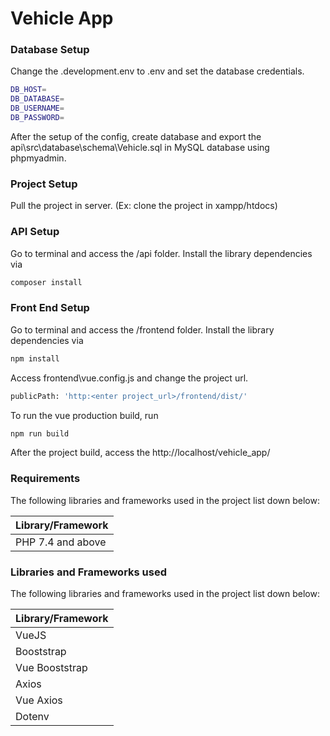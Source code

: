 # Vehicle App

### Database Setup

Change the .development.env to .env and set the database credentials.

```sh
DB_HOST=
DB_DATABASE=
DB_USERNAME=
DB_PASSWORD=
```

After the setup of the config, create database and export the api\src\database\schema\Vehicle.sql in MySQL database using phpmyadmin.

### Project Setup

Pull the project in server. (Ex: clone the project in xampp/htdocs)

### API Setup

Go to terminal and access the /api folder. Install the library dependencies via

```sh
composer install
```

### Front End Setup

Go to terminal and access the /frontend folder. Install the library dependencies via

```sh
npm install
```

Access frontend\vue.config.js and change the project url.

```sh
publicPath: 'http:<enter project_url>/frontend/dist/'
```

To run the vue production build, run

```sh
npm run build
```

After the project build, access the http://localhost/vehicle_app/

### Requirements

The following libraries and frameworks used in the project list down below:

| Library/Framework |
| ----------------- |
| PHP 7.4 and above |

### Libraries and Frameworks used

The following libraries and frameworks used in the project list down below:

| Library/Framework |
| ----------------- |
| VueJS             |
| Booststrap        |
| Vue Booststrap    |
| Axios             |
| Vue Axios         |
| Dotenv            |
